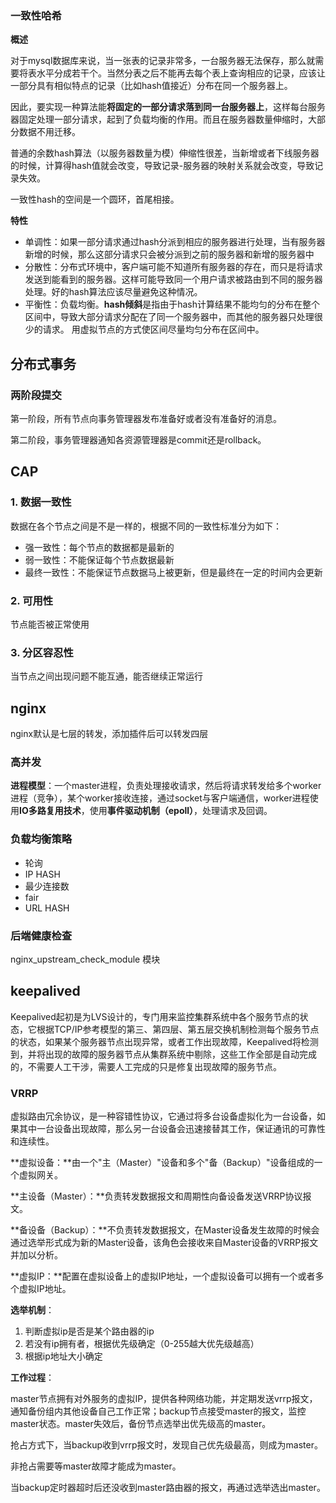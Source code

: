### 一致性哈希

**概述**

对于mysql数据库来说，当一张表的记录非常多，一台服务器无法保存，那么就需要将表水平分成若干个。当然分表之后不能再去每个表上查询相应的记录，应该让一部分具有相似特点的记录（比如hash值接近）分布在同一个服务器上。

因此，要实现一种算法能**将固定的一部分请求落到同一台服务器上**，这样每台服务器固定处理一部分请求，起到了负载均衡的作用。而且在服务器数量伸缩时，大部分数据不用迁移。

普通的余数hash算法（以服务器数量为模）伸缩性很差，当新增或者下线服务器的时候，计算得hash值就会改变，导致记录-服务器的映射关系就会改变，导致记录失效。

一致性hash的空间是一个圆环，首尾相接。

**特性**

* 单调性：如果一部分请求通过hash分派到相应的服务器进行处理，当有服务器新增的时候，那么这部分请求只会被分派到之前的服务器和新增的服务器中
* 分散性：分布式环境中，客户端可能不知道所有服务器的存在，而只是将请求发送到能看到的服务器。这样可能导致同一个用户请求被路由到不同的服务器处理。好的hash算法应该尽量避免这种情况。
* 平衡性：负载均衡。**hash倾斜**是指由于hash计算结果不能均匀的分布在整个区间中，导致大部分请求分配在了同一个服务器中，而其他的服务器只处理很少的请求。 用虚拟节点的方式使区间尽量均匀分布在区间中。

## 分布式事务

### 两阶段提交

第一阶段，所有节点向事务管理器发布准备好或者没有准备好的消息。

第二阶段，事务管理器通知各资源管理器是commit还是rollback。

## CAP

### 1. 数据一致性

数据在各个节点之间是不是一样的，根据不同的一致性标准分为如下：

* 强一致性：每个节点的数据都是最新的
* 弱一致性：不能保证每个节点数据最新
* 最终一致性：不能保证节点数据马上被更新，但是最终在一定的时间内会更新

### 2. 可用性

节点能否被正常使用

### 3. 分区容忍性

当节点之间出现问题不能互通，能否继续正常运行

## nginx

nginx默认是七层的转发，添加插件后可以转发四层

### 高并发

**进程模型**：一个master进程，负责处理接收请求，然后将请求转发给多个worker进程（竞争），某个worker接收连接，通过socket与客户端通信，worker进程使用**IO多路复用技术**，使用**事件驱动机制（epoll）**，处理请求及回调。

### 负载均衡策略

* 轮询
* IP HASH
* 最少连接数
* fair
* URL HASH

### 后端健康检查

nginx_upstream_check_module 模块

## keepalived

Keepalived起初是为LVS设计的，专门用来监控集群系统中各个服务节点的状态，它根据TCP/IP参考模型的第三、第四层、第五层交换机制检测每个服务节点的状态，如果某个服务器节点出现异常，或者工作出现故障，Keepalived将检测到，并将出现的故障的服务器节点从集群系统中剔除，这些工作全部是自动完成的，不需要人工干涉，需要人工完成的只是修复出现故障的服务节点。

### VRRP

虚拟路由冗余协议，是一种容错性协议，它通过将多台设备虚拟化为一台设备，如果其中一台设备出现故障，那么另一台设备会迅速接替其工作，保证通讯的可靠性和连续性。

**虚拟设备：**由一个"主（Master）"设备和多个"备（Backup）"设备组成的一个虚拟网关。

**主设备（Master）：**负责转发数据报文和周期性向备设备发送VRRP协议报文。

**备设备（Backup）：**不负责转发数据报文，在Master设备发生故障的时候会通过选举形式成为新的Master设备，该角色会接收来自Master设备的VRRP报文并加以分析。

**虚拟IP：**配置在虚拟设备上的虚拟IP地址，一个虚拟设备可以拥有一个或者多个虚拟IP地址。

**选举机制**：

1. 判断虚拟ip是否是某个路由器的ip
2. 若没有ip拥有者，根据优先级确定（0-255越大优先级越高）
3. 根据ip地址大小确定

**工作过程**：

master节点拥有对外服务的虚拟IP，提供各种网络功能，并定期发送vrrp报文，通知备份组内其他设备自己工作正常；backup节点接受master的报文，监控master状态。master失效后，备份节点选举出优先级高的master。

抢占方式下，当backup收到vrrp报文时，发现自己优先级最高，则成为master。

非抢占需要等master故障才能成为master。

当backup定时器超时后还没收到master路由器的报文，再通过选举选出master。

